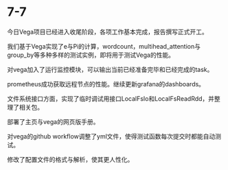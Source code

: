 # 7-7

今日Vega项目已经进入收尾阶段，各项工作基本完成，报告撰写正式开工。

我们基于Vega实现了e与Pi的计算，wordcount，multihead_attention与group_by等多种多样的测试实例，即将用于测试Vega的性能。

对vega加入了运行监控模块，可以输出当前已经准备完毕和已经完成的task。

prometheus成功获取远程节点的性能。继续更新grafana的dashboards。

文件系统接口方面，实现了临时调试用接口LocalFsIo和LocalFsReadRdd，并整理了相关包。

部署了主页与vega的网页版手册。

对vega的github workflow调整了yml文件，使得测试函数每次提交时都能自动测试。

修改了配置文件的格式与解析，使其更人性化。














